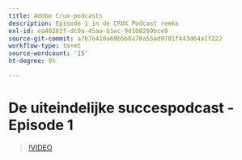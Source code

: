 ```yaml
---
title: Adobe Crux-podcasts
description: Episode 1 in de CRUX Podcast reeks
exl-id: ea49282f-dc0a-45aa-b1ec-9d108209bce9
source-git-commit: a7b7e410a69b5b0a78a55ad9781f443d64a1f222
workflow-type: tm+mt
source-wordcount: '15'
ht-degree: 0%

---
```


# De uiteindelijke succespodcast - Episode 1

>[!VIDEO](https://video.tv.adobe.com/v/3428393?quality=12learn=on)

